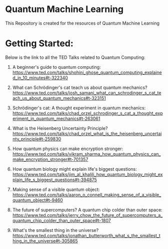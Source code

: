 # Quantum Machine Learning
This Repository is created for the resources of Quantum Machine Learning

# Getting Started:
Below is the link to all the TED Talks related to Quantum Computing:

1. A beginner's guide to quantum computing:
https://www.ted.com/talks/shohini_ghose_quantum_computing_explained_in_10_minutes#t-322340

2. What can Schrödinger's cat teach us about quantum mechanics?
https://www.ted.com/talks/josh_samani_what_can_schrodinger_s_cat_teach_us_about_quantum_mechanics#t-323151

3. Schrödinger's cat: A thought experiment in quantum mechanics:
https://www.ted.com/talks/chad_orzel_schrodinger_s_cat_a_thought_experiment_in_quantum_mechanics#t-263061

4. What is the Heisenberg Uncertainty Principle?
https://www.ted.com/talks/chad_orzel_what_is_the_heisenberg_uncertainty_principle#t-259830

5. How quantum physics can make encryption stronger:
https://www.ted.com/talks/vikram_sharma_how_quantum_physics_can_make_encryption_stronger#t-701357

6. How quantum biology might explain life's biggest questions:
https://www.ted.com/talks/jim_al_khalili_how_quantum_biology_might_explain_life_s_biggest_questions#t-394875

7. Making sense of a visible quantum object:
https://www.ted.com/talks/aaron_o_connell_making_sense_of_a_visible_quantum_object#t-9460

8. The future of supercomputers? A quantum chip colder than outer space:
https://www.ted.com/talks/jerry_chow_the_future_of_supercomputers_a_quantum_chip_colder_than_outer_space#t-1807

9. What's the smallest thing in the universe?
https://www.ted.com/talks/jonathan_butterworth_what_s_the_smallest_thing_in_the_universe#t-305865
